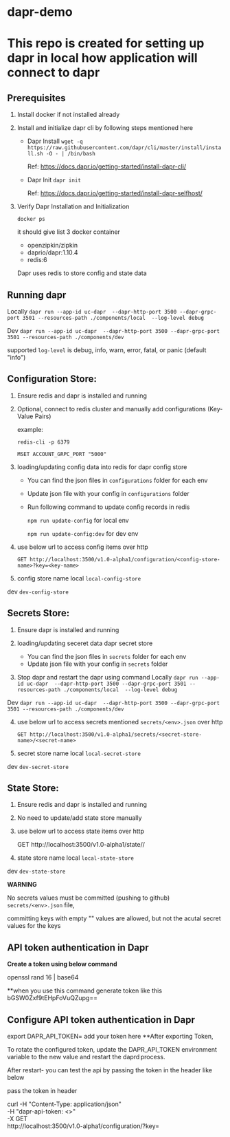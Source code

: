 # dapr-demo

# This repo is created for setting up dapr in local how application will connect to dapr



## Prerequisites
1) Install docker if not installed already

2) Install and initialize dapr cli by following steps mentioned here

    - Dapr Install `wget -q https://raw.githubusercontent.com/dapr/cli/master/install/install.sh -O - | /bin/bash`

	    Ref: https://docs.dapr.io/getting-started/install-dapr-cli/

    - Dapr Init `dapr init`

	    Ref: https://docs.dapr.io/getting-started/install-dapr-selfhost/

3) Verify Dapr Installation and Initialization

	`docker ps`
    
    it should give list 3 docker container 
    - openzipkin/zipkin
    - daprio/dapr:1.10.4
    - redis:6

	Dapr uses redis to store config and state data



## Running dapr
Locally
`dapr run --app-id uc-dapr  --dapr-http-port 3500 --dapr-grpc-port 3501 --resources-path ./components/local  --log-level debug`

Dev
 `dapr run --app-id uc-dapr  --dapr-http-port 3500 --dapr-grpc-port 3501 --resources-path ./components/dev`


supported `log-level` is debug, info, warn, error, fatal, or panic (default "info")

## Configuration Store:

1) Ensure redis and dapr is installed and running

2) Optional, connect to redis cluster and manually add configurations (Key-Value Pairs)
	
    example: 

	`redis-cli -p 6379`

	`MSET ACCOUNT_GRPC_PORT "5000"`
3) loading/updating config data into redis for dapr config store

	- You can find the json files in `configurations` folder for each env
	- Update json file with your config in `configurations` folder
	- Run following command to update config records in redis

		`npm run update-config` for local env

		`npm run update-config:dev` for dev env

4) use below url to access config items over http

	`GET http://localhost:3500/v1.0-alpha1/configuration/<config-store-name>?key=<key-name>`

5) config store name
local `local-config-store`

dev `dev-config-store`

## Secrets Store:
1) Ensure dapr is installed and running

2) loading/updating seceret data dapr secret store
	- You can find the json files in `secrets` folder for each env
	- Update json file with your config in `secrets` folder
3) Stop dapr and restart the dapr using command
Locally
`dapr run --app-id uc-dapr  --dapr-http-port 3500 --dapr-grpc-port 3501 --resources-path ./components/local  --log-level debug`

Dev
 `dapr run --app-id uc-dapr  --dapr-http-port 3500 --dapr-grpc-port 3501 --resources-path ./components/dev`
	
4) use below url to access secrets mentioned `secrets/<env>.json` over http

	`GET http://localhost:3500/v1.0-alpha1/secrets/<secret-store-name>/<secret-name>`

5) secret store name
local `local-secret-store`

dev `dev-secret-store`



## State Store:

1) Ensure redis and dapr is installed and running

2) No need to update/add state store manually

3) use below url to access state items over http

	GET http://localhost:3500/v1.0-alpha1/state/<state-store-name>/<key-name>

6) state store name
local `local-state-store`

dev `dev-state-store`

**WARNING**

No secrets values must be committed (pushing to github) `secrets/<env>.json` file, 

committing keys with empty "" values are allowed, but not the acutal secret values for the keys 

## API token authentication in Dapr
**Create a token using below command**

openssl rand 16 | base64

**when you use this command generate token like this bGSW0Zxf9tEHpFoVuQZupg==
## Configure API token authentication in Dapr 
export DAPR_API_TOKEN= add your token here
**After exporting Token, 

To rotate the configured token, update the DAPR_API_TOKEN environment variable to the new value and restart the daprd process.

After restart- you can test the api by passing the token in the header like below

pass the token in header

curl -H "Content-Type: application/json" \
 -H "dapr-api-token: <<YOUR TOKEN>>" \
 -X GET \
 http://localhost:3500/v1.0-alpha1/configuration/<config-store-name>?key=<key-name>



